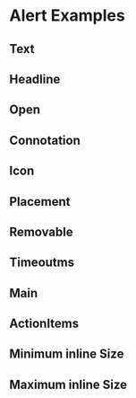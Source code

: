 # Alert Examples

## Text
<code-tab>
<template #example>
<TextExample />
</template>
<template #code>

```vue
<!--@include: ./components/alert/TextExample.vue -->
```
</template>
</code-tab>

## Headline
<code-tab>
<template #example>
<HeadlineExample />
</template>
<template #code>

```vue
<!--@include: ./components/alert/HeadlineExample.vue -->
```
</template>
</code-tab>

## Open
<code-tab>
<template #example>
<OpenExample />
</template>
<template #code>

```vue
<!--@include: ./components/alert/OpenExample.vue -->
```
</template>
</code-tab>

## Connotation
<code-tab>
<template #example>
<ConnotationExample />
</template>
<template #code>

```vue
<!--@include: ./components/alert/ConnotationExample.vue -->
```
</template>
</code-tab>

## Icon
<code-tab>
<template #example>
<IconExample />
</template>
<template #code>

```vue
<!--@include: ./components/alert/IconExample.vue -->
```
</template>
</code-tab>

## Placement
<code-tab>
<template #example>
<PlacementExample />
</template>
<template #code>

```vue
<!--@include: ./components/alert/PlacementExample.vue -->
```
</template>
</code-tab>

## Removable
<code-tab>
<template #example>
<RemovableExample />
</template>
<template #code>

```vue
<!--@include: ./components/alert/RemovableExample.vue -->
```
</template>
</code-tab>

## Timeoutms
<code-tab>
<template #example>
<TimeoutmsExample />
</template>
<template #code>

```vue
<!--@include: ./components/alert/TimeoutmsExample.vue -->
```
</template>
</code-tab>

## Main
<code-tab>
<template #example>
<MainExample />
</template>
<template #code>

```vue
<!--@include: ./components/alert/MainExample.vue -->
```
</template>
</code-tab>

## ActionItems
<code-tab>
<template #example>
<ActionItemsExample />
</template>
<template #code>

```vue
<!--@include: ./components/alert/ActionItemsExample.vue -->
```
</template>
</code-tab>

## Minimum inline Size
<code-tab>
<template #example>
<MinimumInlineSizeExample />
</template>
<template #code>

```vue
<!--@include: ./components/alert/MinimumInlineSizeExample.vue -->
```
</template>
</code-tab>

## Maximum inline Size
<code-tab>
<template #example>
<MaximumInlineSizeExample />
</template>
<template #code>

```vue
<!--@include: ./components/alert/MaximumInlineSizeExample.vue -->
```
</template>
</code-tab>

<script setup lang="ts">
import CodeTab from '../custom/CodeTab.vue';
import { defineClientComponent } from 'vitepress';

const TextExample = defineClientComponent(() =>  import('./components/alert/TextExample.vue'));
const HeadlineExample = defineClientComponent(() =>  import('./components/alert/HeadlineExample.vue'));
const OpenExample = defineClientComponent(() =>  import('./components/alert/OpenExample.vue'));
const ConnotationExample = defineClientComponent(() =>  import('./components/alert/ConnotationExample.vue'));
const IconExample = defineClientComponent(() =>  import('./components/alert/IconExample.vue'));
const PlacementExample = defineClientComponent(() =>  import('./components/alert/PlacementExample.vue'));
const RemovableExample = defineClientComponent(() =>  import('./components/alert/RemovableExample.vue'));
const TimeoutmsExample = defineClientComponent(() =>  import('./components/alert/TimeoutmsExample.vue'));
const MainExample = defineClientComponent(() =>  import('./components/alert/MainExample.vue'));
const ActionItemsExample = defineClientComponent(() =>  import('./components/alert/ActionItemsExample.vue'));
const MinimumInlineSizeExample = defineClientComponent(() =>  import('./components/alert/MinimumInlineSizeExample.vue'));
const MaximumInlineSizeExample = defineClientComponent(() =>  import('./components/alert/MaximumInlineSizeExample.vue'));
</script>
